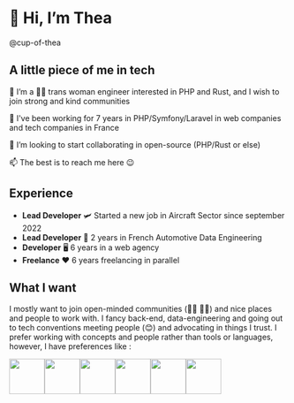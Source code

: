 # 👋 Hi, I’m Thea
@cup-of-thea

## A little piece of me in tech

👀 I’m a 🏳️‍⚧️ trans woman engineer interested in PHP and Rust, and I wish to join strong and kind communities

🌱 I've been working for 7 years in PHP/Symfony/Laravel in web companies and tech companies in France

💞️ I’m looking to start collaborating in open-source (PHP/Rust or else)

📫 The best is to reach me here 😉

## Experience

- **Lead Developer** 🛩 Started a new job in Aircraft Sector since september 2022
- **Lead Developer** 🚗 2 years in French Automotive Data Engineering
- **Developer** 🖥 6 years in a web agency
- **Freelance** ❤️ 6 years freelancing in parallel

## What I want

I mostly want to join open-minded communities (🏳️‍⚧️ 🏳️‍🌈) and nice places and people to work with.
I fancy back-end, data-engineering and going out to tech conventions meeting people (😊) and advocating in things I trust.
I prefer working with concepts and people rather than tools or languages, however, I have preferences like :

<div style="display: flex">
<img width="64" src="https://cdn.jsdelivr.net/gh/devicons/devicon/icons/php/php-plain.svg" />
<img width="64" src="https://cdn.jsdelivr.net/gh/devicons/devicon/icons/rust/rust-plain.svg" />
<img width="64" src="https://cdn.jsdelivr.net/gh/devicons/devicon/icons/c/c-original.svg" /> 
<img width="64" src="https://cdn.jsdelivr.net/gh/devicons/devicon/icons/debian/debian-original.svg" />
<img width="64" src="https://cdn.jsdelivr.net/gh/devicons/devicon/icons/redis/redis-original.svg" />
<img width="64" src="https://cdn.jsdelivr.net/gh/devicons/devicon/icons/vim/vim-original.svg" />
</div>
